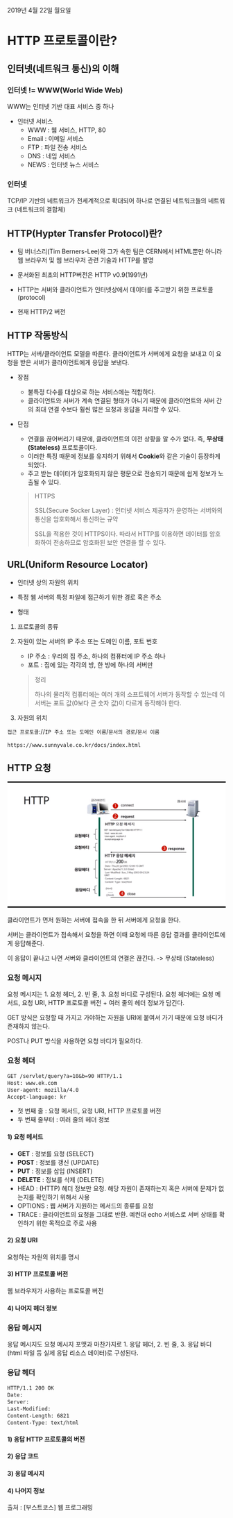 2019년 4월 22일 월요일

# HTTP 프로토콜이란?

## 인터넷(네트워크 통신)의 이해

### 인터넷 != WWW(World Wide Web)

WWW는 인터넷 기반 대표 서비스 중 하나

- 인터넷 서비스
  - WWW : 웹 서비스, HTTP, 80
  - Email : 이메일 서비스
  - FTP : 파일 전송 서비스
  - DNS : 네임 서비스 
  - NEWS : 인터넷 뉴스 서비스

### 인터넷

TCP/IP 기반의 네트워크가 전세계적으로 확대되어 하나로 연결된 네트워크들의 네트워크 (네트워크의 결합체)


## HTTP(Hypter Transfer Protocol)란?

- 팀 버너스리(Tim Berners-Lee)와 그가 속한 팀은 CERN에서 HTML뿐만 아니라 웹 브라우저 및 웹 브라우저 관련 기술과 HTTP를 발명

- 문서화된 최초의 HTTP버전은 HTTP v0.9(1991년)

- HTTP는 서버와 클라이언트가 인터넷상에서 데이터를 주고받기 위한 프로토콜(protocol)

- 현재 HTTP/2 버전
 

## HTTP 작동방식

HTTP는 서버/클라이언트 모델을 따른다. 클라이언트가 서버에게 요청을 보내고 이 요청을 받은 서버가 클라이언트에게 응답을 보낸다.

- 장점
  - 불특정 다수를 대상으로 하는 서비스에는 적합하다.
  - 클라이언트와 서버가 계속 연결된 형태가 아니기 때문에 클라이언트와 서버 간의 최대 연결 수보다 훨씬 많은 요청과 응답을 처리할 수 있다.

- 단점
  - 연결을 끊어버리기 때문에, 클라이언트의 이전 상황을 알 수가 없다. 즉, **무상태(Stateless)** 프로토콜이다.
  - 이러한 특징 때문에 정보를 유지하기 위해서 **Cookie**와 같은 기술이 등장하게 되었다.
  - 주고 받는 데이터가 암호화되지 않은 평문으로 전송되기 때문에 쉽게 정보가 노출될 수 있다.
  > HTTPS
  >
  > SSL(Secure Socker Layer) : 인터넷 서비스 제공자가 운영하는 서버와의 통신을 암호화해서 통신하는 규약
  >
  > SSL을 적용한 것이 HTTPS이다. 따라서 HTTP를 이용하면 데이터를 암호화하여 전송하므로 암호화된 보안 연결을 할 수 있다.

## URL(Uniform Resource Locator)

- 인터넷 상의 자원의 위치

- 특정 웹 서버의 특정 파일에 접근하기 위한 경로 혹은 주소

- 형태
1. 프로토콜의 종류

2. 자원이 있는 서버의 IP 주소 또는 도메인 이름, 포트 번호

    - IP 주소 : 우리의 집 주소, 하나의 컴퓨터에 IP 주소 하나
    - 포트 : 집에 있는 각각의 방, 한 방에 하나의 서버만 

    > 정리
    >
    > 하나의 물리적 컴퓨터에는 여러 개의 소프트웨어 서버가 동작할 수 있는데 이 서버는 포트 값(0보다 큰 숫자 값)이 다르게 동작해야 한다.

3. 자원의 위치

`접근 프로토콜`://`IP 주소 또는 도메인 이름`/`문서의 경로`/`문서 이름`

```
https://www.sunnyvale.co.kr/docs/index.html
```

## HTTP 요청

![HTTP 요청](./http-protocol.PNG)

클라이언트가 먼저 원하는 서버에 접속을 한 뒤 서버에게 요청을 한다.

서버는 클라이언트가 접속해서 요청을 하면 이때 요청에 따른 응답 결과를 클라이언트에게 응답해준다.

이 응답이 끝나고 나면 서버와 클라이언트의 연결은 끊긴다. -> 무상태 (Stateless)

### 요청 메시지

요청 메시지는 1. 요청 헤더, 2. 빈 줄, 3. 요청 바디로 구성된다. 요청 헤더에는 요청 메서드, 요청 URI, HTTP 프로토콜 버전 + 여러 줄의 헤더 정보가 담긴다.

GET 방식은 요청할 때 가지고 가야하는 자원을 URI에 붙여서 가기 때문에 요청 바디가 존재하지 않는다.

POST나 PUT 방식을 사용하면 요청 바디가 필요하다.

### 요청 헤더
```http
GET /servlet/query?a=10&b=90 HTTP/1.1
Host: www.ek.com
User-agent: mozilla/4.0
Accept-language: kr
```

- 첫 번째 줄 : 요청 메서드, 요청 URI, HTTP 프로토콜 버전
- 두 번째 줄부터 : 여러 줄의 헤더 정보

#### 1) 요청 메서드
- **GET** : 정보를 요청 (SELECT)
- **POST** : 정보를 갱신 (UPDATE)
- **PUT** : 정보를 삽입 (INSERT)
- **DELETE** : 정보를 삭제 (DELETE)
- HEAD : (HTTP) 헤더 정보만 요청. 해당 자원이 존재하는지 혹은 서버에 문제가 없는지를 확인하기 위해서 사용
- OPTIONS : 웹 서버가 지원하는 메서드의 종류를 요청
- TRACE : 클라이언트의 요청을 그대로 반환. 예컨대 echo 서비스로 서버 상태를 확인하기 위한 목적으로 주로 사용

#### 2) 요청 URI
요청하는 자원의 위치를 명시

#### 3) HTTP 프로토콜 버전
웹 브라우저가 사용하는 프로토콜 버전

#### 4) 나머지 헤더 정보


### 응답 메시지

응답 메시지도 요청 메시지 포맷과 마찬가지로 1. 응답 헤더, 2. 빈 줄, 3. 응답 바디(html 파일 등 실제 응답 리소스 데이터)로 구성된다.

### 응답 헤더

```http
HTTP/1.1 200 OK
Date:
Server:
Last-Modified:
Content-Length: 6821
Content-Type: text/html
```

#### 1) 응답 HTTP 프로토콜의 버전

#### 2) 응답 코드

#### 3) 응답 메시지

#### 4) 나머지 정보


출처 : [부스트코스] 웹 프로그래밍